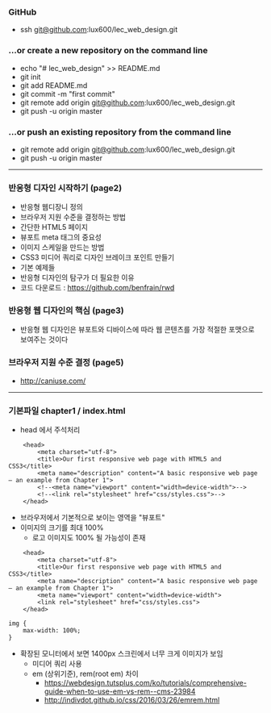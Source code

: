 ### GitHub
- ssh git@github.com:lux600/lec_web_design.git

### …or create a new repository on the command line
- echo "# lec_web_design" >> README.md
- git init
- git add README.md
- git commit -m "first commit"
- git remote add origin git@github.com:lux600/lec_web_design.git
- git push -u origin master

### …or push an existing repository from the command line
- git remote add origin git@github.com:lux600/lec_web_design.git
- git push -u origin master

---

### 반응형 디자인 시작하기 (page2)
- 반응형 웹디장니 정의 
- 브라우저 지원 수준을 결정하는 방법
- 간단한 HTML5 페이지 
- 뷰포트 meta 태그의 중요성 
- 이미지 스케일을 만드는 방법 
- CSS3 미디어 쿼리로 디자인 브레이크 포인트 만들기 
- 기본 예제들 
- 반응형 디자인의 탐구가 더 필요한 이유 
- 코드 다운로드 : https://github.com/benfrain/rwd
### 반응형 웹 디자인의 핵심 (page3)
- 반응형 웹 디자인은 뷰포트와 디바이스에 따라 웹 콘텐츠를 가장 적절한 포맷으로 보여주는 것이다
 
### 브라우저 지원 수준 결정 (page5)
- http://caniuse.com/

---

### 기본파일 chapter1 / index.html 
- head 에서 주석처리 
~~~
	<head>
		<meta charset="utf-8">
		<title>Our first responsive web page with HTML5 and CSS3</title>
		<meta name="description" content="A basic responsive web page – an example from Chapter 1">
		<!--<meta name="viewport" content="width=device-width">-->
		<!--<link rel="stylesheet" href="css/styles.css">-->
	</head>
~~~
 
- 브라우저에서 기본적으로 보이는 영역을 "뷰포트"  
- 이미지의 크기를 최대 100% 
    - 로고 이미지도 100% 될 가능성이 존재 
~~~
	<head>
		<meta charset="utf-8">
		<title>Our first responsive web page with HTML5 and CSS3</title>
		<meta name="description" content="A basic responsive web page – an example from Chapter 1">
		<meta name="viewport" content="width=device-width">
		<link rel="stylesheet" href="css/styles.css">
	</head>
~~~
~~~
img {
    max-width: 100%;
}
~~~

- 확장된 모니터에서 보면 1400px 스크린에서 너무 크게 이미지가 보임 
    - 미디어 쿼리 사용 
    - em (상위기준), rem(root em) 차이 
        - https://webdesign.tutsplus.com/ko/tutorials/comprehensive-guide-when-to-use-em-vs-rem--cms-23984
        - http://indivdot.github.io/css/2016/03/26/emrem.html
 
